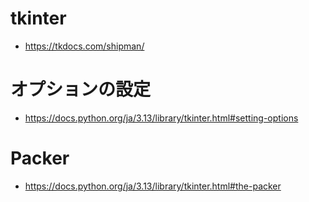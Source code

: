 # tkinter
- https://tkdocs.com/shipman/
# オプションの設定
- https://docs.python.org/ja/3.13/library/tkinter.html#setting-options
# Packer
- https://docs.python.org/ja/3.13/library/tkinter.html#the-packer
